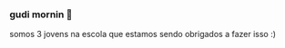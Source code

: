### gudi mornin 👋
somos 3 jovens na escola que estamos sendo obrigados a fazer isso :)
<!--
**RYJOCA/RYJOCA** is a ✨ _special_ ✨ repository because its `README.md` (this file) appears on your GitHub profile.

VANDERLEI UM IDOSO MAS JOVEMCRIANÇA ESTAVA TOMANDO SUA TUBAÍNA  BEEEEM SABOROSA QUANDO DECIDIU ESTORQUIR IDOSAS USANDO UMA GALINHA, ASSIM ELE CONSEGUIU MUITOS DINHEIRINHOS E FICOU MUITO FELIXXXXXX
n sei oq fazer ent vou completar com uma mistura de jogador famoso e calvo
calvinel messi
cristiano calvado
ribacalvo
mbacalvo
neycalvo

